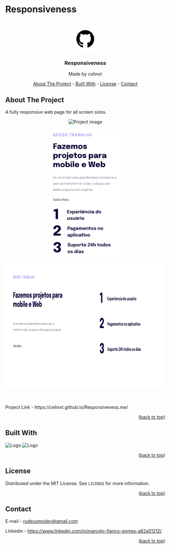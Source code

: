 <a name="readme-top"></a>
# Responsiveness

<!-- PROJECT LOGO -->
<br />
<div align="center">
  <a href="https://github.com/othneildrew/Best-README-Template">
    <img src="assets/github.png" alt="Logo" width="80" height="80">
  </a>

  <h3 align="center">Responsiveness</h3>
  <p>Made by celinxt</p>

  <p align="center">
    <a href="#about-the-project">About The Project</a>
    -
    <a href="#built-with">Built With</a>
    -
    <a href="#license">License</a>
    -
    <a href="#contact">Contact</a>
  </p>
</div>

<!-- ABOUT THE PROJECT -->
## About The Project

<p> A fully responsive web page for all screen sizes. </p>

<p align="center"><img src = "assets/video.gif" alt="Project image" height="400"></p>
<p align="center"><img src = "assets/mobile.png" alt="Project image" height="400"></p>
<p align="center"><img src = "assets/desktop.png" alt="Project image" height="400"></p>
<br><br>
Project Link - https://celinxt.github.io/Responsiveness.me/

<p align="right">(<a href="#readme-top">back to top</a>)</p>


<!-- BUILT WITH -->
## Built With

<p>
  <img src="https://cdn.jsdelivr.net/gh/devicons/devicon/icons/html5/html5-original.svg" alt="Logo" width="60">
  <img src="https://cdn.jsdelivr.net/gh/devicons/devicon/icons/css3/css3-original.svg" alt="Logo" width="60">
</p>


<p align="right">(<a href="#readme-top">back to top</a>)</p>


<!-- LICENSE -->
## License

Distributed under the MIT License. See `LICENSE` for more information.

<p align="right">(<a href="#readme-top">back to top</a>)</p>



<!-- CONTACT -->
## Contact

E-mail - rudeusmodev@gmail.com

Linkedin - https://www.linkedin.com/in/marcelo-fianco-gomes-a62a51212/

<p align="right">(<a href="#readme-top">back to top</a>)</p>


